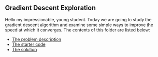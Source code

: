 ## Gradient Descent Exploration ##
Hello my impressionable, young student.  Today we are going to study the gradient descent algorithm and examine some simple ways to improve the speed at which it converges.  The contents of this folder are listed below:

* [The problem description](https://github.com/clambro/Data-Science-Mentorship/blob/master/1%20Gradient%20Descent/LaTeX/Gradient%20Descent%20Assignment.pdf)
* [The starter code](https://github.com/clambro/Data-Science-Mentorship/blob/master/1%20Gradient%20Descent/Code/starter.py)
* [The solution](https://github.com/clambro/Data-Science-Mentorship/blob/master/1%20Gradient%20Descent/Code/solution.py)
